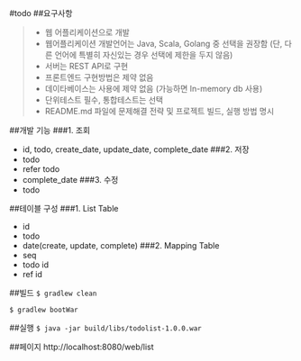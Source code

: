 #todo
##요구사항
>* 웹 어플리케이션으로 개발 
>* 웹어플리케이션 개발언어는 Java, Scala, Golang 중 선택을 권장함 (단, 다른 언어에 특별히 자신있는 경우 선택에 제한을 두지 않음)
>* 서버는 REST API로 구현
>* 프론트엔드 구현방법은 제약 없음
>* 데이타베이스는 사용에 제약 없음 (가능하면 In-memory db 사용)
>* 단위테스트 필수, 통합테스트는 선택
>* README.md 파일에 문제해결 전략 및 프로젝트 빌드, 실행 방법 명시

##개발 기능
###1. 조회
  - id, todo, create_date, update_date, complete_date
###2. 저장
  - todo
  - refer todo
  - complete_date
###3. 수정
  - todo

##테이블 구성
###1. List Table
  - id
  - todo
  - date(create, update, complete)
###2. Mapping Table
  - seq
  - todo id
  - ref id

##빌드
```$ gradlew clean```

```$ gradlew bootWar```

##실행
```$ java -jar build/libs/todolist-1.0.0.war```

##페이지
http://localhost:8080/web/list